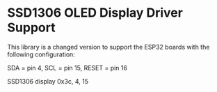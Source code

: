 # SSD1306 OLED Display Driver Support

This library is a changed version to support the ESP32 boards with the following configuration:

SDA = pin 4, SCL = pin 15, RESET = pin 16

SSD1306 display 0x3c, 4, 15

